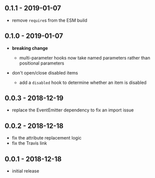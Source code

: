 ## 0.1.1 - 2019-01-07

- remove `require`s from the ESM build

## 0.1.0 - 2019-01-07

- **breaking change**
    - multi-parameter hooks now take named parameters rather than positional parameters

- don't open/close disabled items
    - add a `disabled` hook to determine whether an item is disabled

## 0.0.3 - 2018-12-19

- replace the EventEmitter dependency to fix an import issue

## 0.0.2 - 2018-12-18

- fix the attribute replacement logic
- fix the Travis link

## 0.0.1 - 2018-12-18

- initial release
